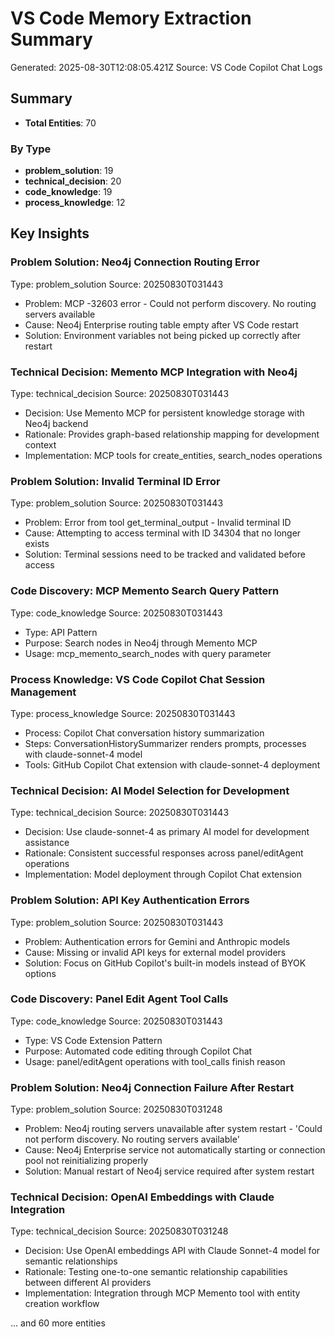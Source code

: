 # VS Code Memory Extraction Summary

Generated: 2025-08-30T12:08:05.421Z
Source: VS Code Copilot Chat Logs

## Summary

- **Total Entities**: 70

### By Type

- **problem_solution**: 19
- **technical_decision**: 20
- **code_knowledge**: 19
- **process_knowledge**: 12

## Key Insights

### Problem Solution: Neo4j Connection Routing Error

Type: problem_solution
Source: 20250830T031443

- Problem: MCP -32603 error - Could not perform discovery. No routing servers available
- Cause: Neo4j Enterprise routing table empty after VS Code restart
- Solution: Environment variables not being picked up correctly after restart

### Technical Decision: Memento MCP Integration with Neo4j

Type: technical_decision
Source: 20250830T031443

- Decision: Use Memento MCP for persistent knowledge storage with Neo4j backend
- Rationale: Provides graph-based relationship mapping for development context
- Implementation: MCP tools for create_entities, search_nodes operations

### Problem Solution: Invalid Terminal ID Error

Type: problem_solution
Source: 20250830T031443

- Problem: Error from tool get_terminal_output - Invalid terminal ID
- Cause: Attempting to access terminal with ID 34304 that no longer exists
- Solution: Terminal sessions need to be tracked and validated before access

### Code Discovery: MCP Memento Search Query Pattern

Type: code_knowledge
Source: 20250830T031443

- Type: API Pattern
- Purpose: Search nodes in Neo4j through Memento MCP
- Usage: mcp_memento_search_nodes with query parameter

### Process Knowledge: VS Code Copilot Chat Session Management

Type: process_knowledge
Source: 20250830T031443

- Process: Copilot Chat conversation history summarization
- Steps: ConversationHistorySummarizer renders prompts, processes with claude-sonnet-4 model
- Tools: GitHub Copilot Chat extension with claude-sonnet-4 deployment

### Technical Decision: AI Model Selection for Development

Type: technical_decision
Source: 20250830T031443

- Decision: Use claude-sonnet-4 as primary AI model for development assistance
- Rationale: Consistent successful responses across panel/editAgent operations
- Implementation: Model deployment through Copilot Chat extension

### Problem Solution: API Key Authentication Errors

Type: problem_solution
Source: 20250830T031443

- Problem: Authentication errors for Gemini and Anthropic models
- Cause: Missing or invalid API keys for external model providers
- Solution: Focus on GitHub Copilot's built-in models instead of BYOK options

### Code Discovery: Panel Edit Agent Tool Calls

Type: code_knowledge
Source: 20250830T031443

- Type: VS Code Extension Pattern
- Purpose: Automated code editing through Copilot Chat
- Usage: panel/editAgent operations with tool_calls finish reason

### Problem Solution: Neo4j Connection Failure After Restart

Type: problem_solution
Source: 20250830T031248

- Problem: Neo4j routing servers unavailable after system restart - 'Could not perform discovery. No routing servers available'
- Cause: Neo4j Enterprise service not automatically starting or connection pool not reinitializing properly
- Solution: Manual restart of Neo4j service required after system restart

### Technical Decision: OpenAI Embeddings with Claude Integration

Type: technical_decision
Source: 20250830T031248

- Decision: Use OpenAI embeddings API with Claude Sonnet-4 model for semantic relationships
- Rationale: Testing one-to-one semantic relationship capabilities between different AI providers
- Implementation: Integration through MCP Memento tool with entity creation workflow

... and 60 more entities
